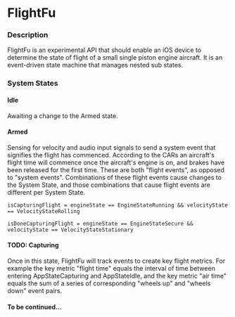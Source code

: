 # FlightFu
### Description
FlightFu is an experimental API that should enable 
an iOS device to determine the state of flight of a 
small single piston engine aircraft. It is an event-driven
state machine that manages nested sub states.

### System States
#### Idle
Awaiting a change to the Armed state.
#### Armed
Sensing for velocity and audio input signals to send a 
system event that signifies the flight has commenced. According
to the CARs an aircraft's flight time will commence once
the aircraft's engine is on, and brakes have been released
for the first time. These are both "flight events", as opposed
to "system events". Combinations of these flight events cause 
changes to the System State, and those combinations that cause
flight events are different per System State.

```
isCapturingFlight = engineState == EngineStateRunning && velocityState == VelocityStateRolling
```
```
isDoneCapturingFlight = engineState == EngineStateSecure && velocityState == VelocityStateStationary
```

#### TODO: Capturing
Once in this state, FlightFu will track events to create
key flight metrics. For example the key metric "flight time" 
equals the interval of time between entering AppStateCapturing 
and AppStateIdle, and the key metric "air time" equals
the sum of a series of corresponding "wheels up" and "wheels down"
event pairs.

#### To be continued...